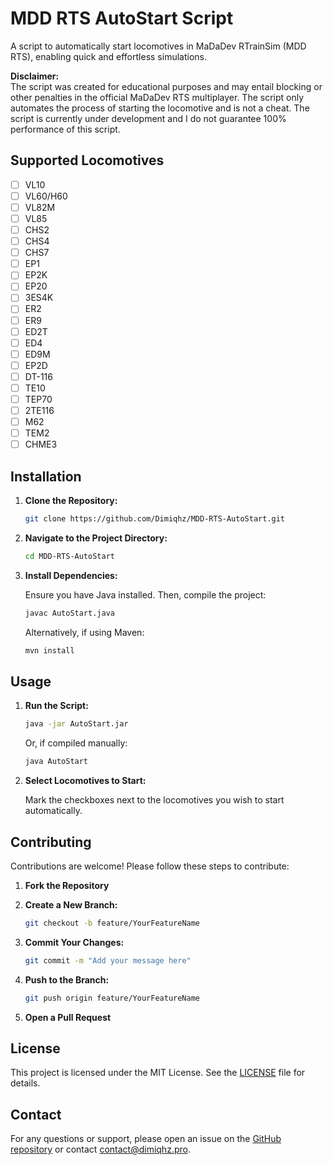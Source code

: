 # MDD RTS AutoStart Script

A script to automatically start locomotives in MaDaDev RTrainSim (MDD RTS), enabling quick and effortless simulations.

**Disclaimer:**  
The script was created for educational purposes and may entail blocking or other penalties in the official MaDaDev RTS multiplayer. The script only automates the process of starting the locomotive and is not a cheat. The script is currently under development and I do not guarantee 100% performance of this script.

## Supported Locomotives

- [ ] VL10
- [ ] VL60/H60
- [ ] VL82M
- [ ] VL85
- [ ] CHS2
- [ ] CHS4
- [ ] CHS7
- [ ] EP1
- [ ] EP2K
- [ ] EP20
- [ ] 3ES4K
- [ ] ER2
- [ ] ER9
- [ ] ED2T
- [ ] ED4
- [ ] ED9M
- [ ] EP2D
- [ ] DT-116
- [ ] TE10
- [ ] TEP70
- [ ] 2TE116
- [ ] M62
- [ ] TEM2
- [ ] CHME3

## Installation

1. **Clone the Repository:**

    ```bash
    git clone https://github.com/Dimiqhz/MDD-RTS-AutoStart.git
    ```

2. **Navigate to the Project Directory:**

    ```bash
    cd MDD-RTS-AutoStart
    ```

3. **Install Dependencies:**

    Ensure you have Java installed. Then, compile the project:

    ```bash
    javac AutoStart.java
    ```

    Alternatively, if using Maven:

    ```bash
    mvn install
    ```

## Usage

1. **Run the Script:**

    ```bash
    java -jar AutoStart.jar
    ```

    Or, if compiled manually:

    ```bash
    java AutoStart
    ```

2. **Select Locomotives to Start:**

    Mark the checkboxes next to the locomotives you wish to start automatically.

## Contributing

Contributions are welcome! Please follow these steps to contribute:

1. **Fork the Repository**

2. **Create a New Branch:**

    ```bash
    git checkout -b feature/YourFeatureName
    ```

3. **Commit Your Changes:**

    ```bash
    git commit -m "Add your message here"
    ```

4. **Push to the Branch:**

    ```bash
    git push origin feature/YourFeatureName
    ```

5. **Open a Pull Request**

## License

This project is licensed under the MIT License. See the [LICENSE](LICENSE) file for details.

## Contact

For any questions or support, please open an issue on the [GitHub repository](https://github.com/Dimiqhz/MDD-RTS-AutoStart) or contact [contact@dimiqhz.pro](mailto:contact@dimiqhz.pro).

